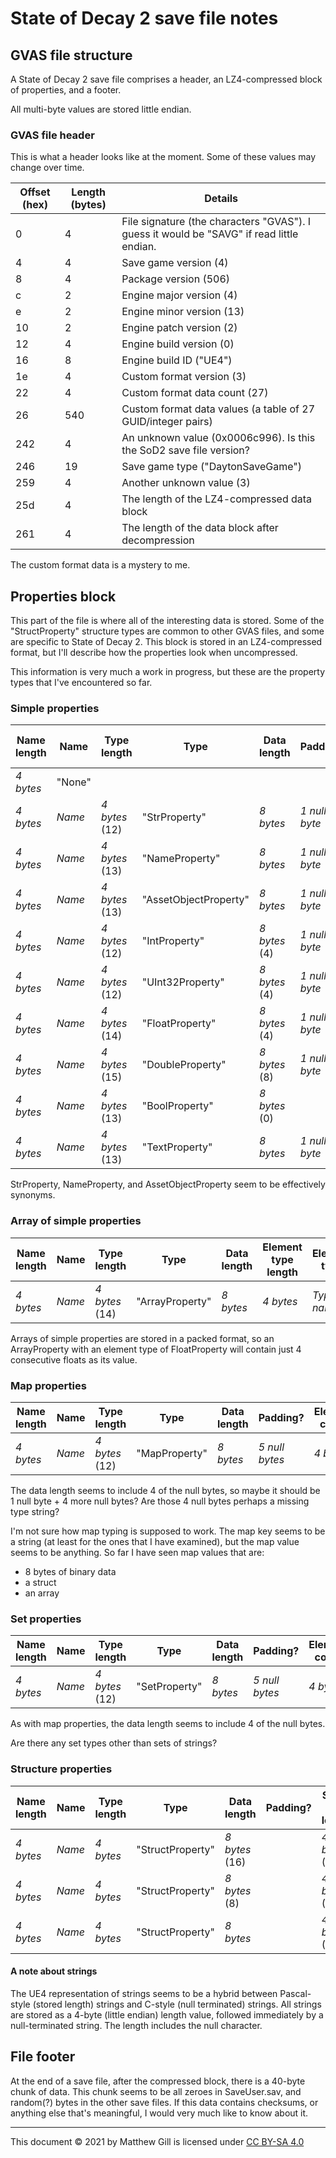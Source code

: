 # State of Decay 2 save file notes

## GVAS file structure
A State of Decay 2 save file comprises a header, an LZ4-compressed block of properties, and a footer.

All multi-byte values are stored little endian.

### GVAS file header
This is what a header looks like at the moment. Some of these values may change over time.

| Offset (hex) | Length (bytes) | Details |
| --- | --- | --- |
| 0 | 4 | File signature (the characters "GVAS"). I guess it would be "SAVG" if read little endian. |
| 4 | 4 | Save game version (4) |
| 8 | 4 | Package version (506) |
| c | 2 | Engine major version (4) |
| e | 2 | Engine minor version (13) |
| 10 | 2 | Engine patch version (2) |
| 12 | 4 | Engine build version (0) |
| 16 | 8 | Engine build ID ("UE4") |
| 1e | 4 | Custom format version (3) |
| 22 | 4 | Custom format data count (27) |
| 26 | 540 | Custom format data values (a table of 27 GUID/integer pairs) |
| 242 | 4 | An unknown value (0x0006c996). Is this the SoD2 save file version? |
| 246 | 19 | Save game type ("DaytonSaveGame") |
| 259 | 4 | Another unknown value (3) |
| 25d | 4 | The length of the LZ4-compressed data block |
| 261 | 4 | The length of the data block after decompression |

The custom format data is a mystery to me.

## Properties block
This part of the file is where all of the interesting data is stored. Some of the "StructProperty" structure types are common to other GVAS files, and some are specific to State of Decay 2. This block is stored in an LZ4-compressed format, but I'll describe how the properties look when uncompressed.

This information is very much a work in progress, but these are the property types that I've encountered so far.

### Simple properties
| Name length | Name | Type length | Type | Data length | Padding? | Struct type length | Struct type | Padding? | Value |
| --- | --- | --- | --- | --- | --- | --- | --- | --- | --- |
| *4 bytes* | "None" | |
| *4 bytes* | *Name* | *4 bytes* (12) | "StrProperty" | *8 bytes* | *1 null byte* | | | | *String* |
| *4 bytes* | *Name* | *4 bytes* (13) | "NameProperty" | *8 bytes* | *1 null byte* | | | | *String* |
| *4 bytes* | *Name* | *4 bytes* (13) | "AssetObjectProperty" | *8 bytes* | *1 null byte* | | | | *String* |
| *4 bytes* | *Name* | *4 bytes* (12) | "IntProperty" | *8 bytes* (4) | *1 null byte* | | | | *Int32* |
| *4 bytes* | *Name* | *4 bytes* (12) | "UInt32Property" | *8 bytes* (4) | *1 null byte* | | | | *UInt32* |
| *4 bytes* | *Name* | *4 bytes* (14) | "FloatProperty" | *8 bytes* (4) | *1 null byte* | | | | *Float* |
| *4 bytes* | *Name* | *4 bytes* (15) | "DoubleProperty" | *8 bytes* (8) | *1 null byte* | | | | *Double* |
| *4 bytes* | *Name* | *4 bytes* (13) | "BoolProperty" | *8 bytes* (0) | | | | | *Int16* |
| *4 bytes* | *Name* | *4 bytes* (13) | "TextProperty" | *8 bytes* | *1 null byte* | | | | *Multiple strings* |

StrProperty, NameProperty, and AssetObjectProperty seem to be effectively synonyms.

### Array of simple properties
| Name length | Name | Type length | Type | Data length | Element type length | Element type | Padding? | Element count | Value |
| --- | --- | --- | --- | --- | --- | --- | --- | --- | --- |
| *4 bytes* | *Name* | *4 bytes* (14) | "ArrayProperty" | *8 bytes* | *4 bytes* | *Type name* | *1 null byte* | *4 bytes* | *Elements* |

Arrays of simple properties are stored in a packed format, so an ArrayProperty with an element type of FloatProperty will contain just 4 consecutive floats as its value.

### Map properties
| Name length | Name | Type length | Type | Data length | Padding? | Element count | Value |
| --- | --- | --- | --- | --- | --- | --- | --- |
| *4 bytes* | *Name* | *4 bytes* (12) | "MapProperty" | *8 bytes* | *5 null bytes* | *4 bytes* | *Elements* |

The data length seems to include 4 of the null bytes, so maybe it should be 1 null byte + 4 more null bytes? Are those 4 null bytes perhaps a missing type string?

I'm not sure how map typing is supposed to work. The map key seems to be a string (at least for the ones that I have examined), but the map value seems to be anything. So far I have seen map values that are:
- 8 bytes of binary data
- a struct
- an array

### Set properties
| Name length | Name | Type length | Type | Data length | Padding? | Element count | Value |
| --- | --- | --- | --- | --- | --- | --- | --- |
| *4 bytes* | *Name* | *4 bytes* (12) | "SetProperty" | *8 bytes* | *5 null bytes* | *4 bytes* | *Elements* |

As with map properties, the data length seems to include 4 of the null bytes.

Are there any set types other than sets of strings?

### Structure properties
| Name length | Name | Type length | Type | Data length | Padding? | Struct type length | Struct type | Padding? | Value |
| --- | --- | --- | --- | --- | --- | --- | --- | --- | --- |
| *4 bytes* | *Name* | *4 bytes* | "StructProperty" | *8 bytes* (16) | | *4 bytes* (5) | "Guid" | *17 null bytes* | *GUID* |
| *4 bytes* | *Name* | *4 bytes* | "StructProperty" | *8 bytes* (8) | | *4 bytes* (9) | "DateTime" | *17 null bytes* | *DateTime* |
| *4 bytes* | *Name* | *4 bytes* | "StructProperty" | *8 bytes* | | *4 bytes* (21) | "CharacterVarietySave" | *17 null bytes* | *?* |

#### A note about strings
The UE4 representation of strings seems to be a hybrid between Pascal-style (stored length) strings and C-style (null terminated) strings. All strings are stored as a 4-byte (little endian) length value, followed immediately by a null-terminated string. The length includes the null character.

## File footer
At the end of a save file, after the compressed block, there is a 40-byte chunk of data. This chunk seems to be all zeroes in SaveUser.sav, and random(?) bytes in the other save files. If this data contains checksums, or anything else that's meaningful, I would very much like to know about it.

---

This document © 2021 by Matthew Gill is licensed under [CC BY-SA 4.0](http://creativecommons.org/licenses/by-sa/4.0/)
